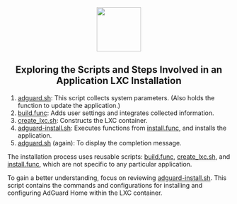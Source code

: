<div align="center">
<img src="https://raw.githubusercontent.com/matthewbartos/ProxmoxVE/main/misc/images/logo.png" height="100px" />
</div>
<h2><div align="center">Exploring the Scripts and Steps Involved in an Application LXC Installation</div></h2>

1) [adguard.sh](https://github.com/matthewbartos/ProxmoxVE/blob/main/ct/adguard.sh): This script collects system parameters. (Also holds the function to update the application.)
2) [build.func](https://github.com/matthewbartos/ProxmoxVE/blob/main/misc/build.func): Adds user settings and integrates collected information.
3) [create_lxc.sh](https://github.com/matthewbartos/ProxmoxVE/blob/main/misc/create_lxc.sh): Constructs the LXC container.
4) [adguard-install.sh](https://github.com/matthewbartos/ProxmoxVE/blob/main/install/adguard-install.sh): Executes functions from [install.func](https://github.com/matthewbartos/ProxmoxVE/blob/main/misc/install.func), and installs the application.
5) [adguard.sh](https://github.com/matthewbartos/ProxmoxVE/blob/main/ct/adguard.sh) (again): To display the completion message.

The installation process uses reusable scripts: [build.func](https://github.com/matthewbartos/ProxmoxVE/blob/main/misc/build.func), [create_lxc.sh](https://github.com/matthewbartos/ProxmoxVE/blob/main/misc/create_lxc.sh), and [install.func](https://github.com/matthewbartos/ProxmoxVE/blob/main/misc/install.func), which are not specific to any particular application.

To gain a better understanding, focus on reviewing [adguard-install.sh](https://github.com/matthewbartos/ProxmoxVE/blob/main/install/adguard-install.sh). This script contains the commands and configurations for installing and configuring AdGuard Home within the LXC container.
